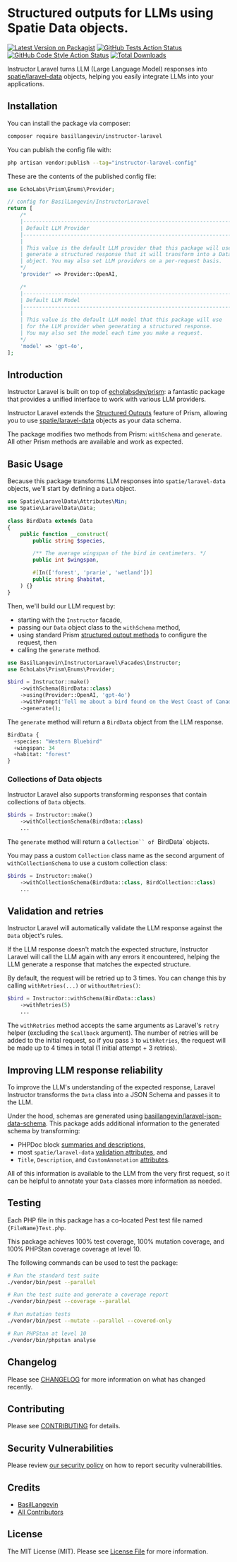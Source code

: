 # Structured outputs for LLMs using Spatie Data objects.

[![Latest Version on Packagist](https://img.shields.io/packagist/v/basillangevin/instructor-laravel.svg?style=flat-square)](https://packagist.org/packages/basillangevin/instructor-laravel)
[![GitHub Tests Action Status](https://img.shields.io/github/actions/workflow/status/basillangevin/instructor-laravel/run-tests.yml?branch=main&label=tests&style=flat-square)](https://github.com/basillangevin/instructor-laravel/actions?query=workflow%3Arun-tests+branch%3Amain)
[![GitHub Code Style Action Status](https://img.shields.io/github/actions/workflow/status/basillangevin/instructor-laravel/fix-php-code-style-issues.yml?branch=main&label=code%20style&style=flat-square)](https://github.com/basillangevin/instructor-laravel/actions?query=workflow%3A"Fix+PHP+code+style+issues"+branch%3Amain)
[![Total Downloads](https://img.shields.io/packagist/dt/basillangevin/instructor-laravel.svg?style=flat-square)](https://packagist.org/packages/basillangevin/instructor-laravel)

Instructor Laravel turns LLM (Large Language Model) responses into [spatie/laravel-data](https://spatie.be/docs/laravel-data/v4/introduction) objects, helping you easily integrate LLMs into your applications.

## Installation

You can install the package via composer:

```bash
composer require basillangevin/instructor-laravel
```

You can publish the config file with:

```bash
php artisan vendor:publish --tag="instructor-laravel-config"
```

These are the contents of the published config file:

```php
use EchoLabs\Prism\Enums\Provider;

// config for BasilLangevin/InstructorLaravel
return [
    /*
    |--------------------------------------------------------------------------
    | Default LLM Provider
    |--------------------------------------------------------------------------
    |
    | This value is the default LLM provider that this package will use to
    | generate a structured response that it will transform into a Data
    | object. You may also set LLM providers on a per-request basis.
    */
    'provider' => Provider::OpenAI,

    /*
    |--------------------------------------------------------------------------
    | Default LLM Model
    |--------------------------------------------------------------------------
    |
    | This value is the default LLM model that this package will use
    | for the LLM provider when generating a structured response.
    | You may also set the model each time you make a request.
    */
    'model' => 'gpt-4o',
];
```

## Introduction

Instructor Laravel is built on top of [echolabsdev/prism](https://prism.echolabs.dev/): a fantastic package that provides a unified interface to work with various LLM providers.

Instructor Laravel extends the [Structured Outputs](https://prism.echolabs.dev/core-concepts/structured-output.html) feature of Prism, allowing you to use [spatie/laravel-data](https://spatie.be/docs/laravel-data/v4/introduction) objects as your data schema.

The package modifies two methods from Prism: `withSchema` and `generate`. All other Prism methods are available and work as expected.

## Basic Usage

Because this package transforms LLM responses into `spatie/laravel-data` objects, we'll start by defining a `Data` object.

```php
use Spatie\LaravelData\Attributes\Min;
use Spatie\LaravelData\Data;

class BirdData extends Data
{
    public function __construct(
        public string $species,

        /** The average wingspan of the bird in centimeters. */
        public int $wingspan,

        #[In(['forest', 'prarie', 'wetland'])]
        public string $habitat,
    ) {}
}
```

Then, we'll build our LLM request by:
- starting with the `Instructor` facade,
- passing our `Data` object class to the `withSchema` method,
- using standard Prism [structured output methods](https://prism.echolabs.dev/core-concepts/structured-output.html) to configure the request, then
- calling the `generate` method.

```php
use BasilLangevin\InstructorLaravel\Facades\Instructor;
use EchoLabs\Prism\Enums\Provider;

$bird = Instructor::make()
    ->withSchema(BirdData::class)
    ->using(Provider::OpenAI, 'gpt-4o')
    ->withPrompt('Tell me about a bird found on the West Coast of Canada.')
    ->generate();
```

The `generate` method will return a `BirdData` object from the LLM response.

```php
BirdData {
  +species: "Western Bluebird"
  +wingspan: 34
  +habitat: "forest"
}
```

### Collections of Data objects

Instructor Laravel also supports transforming responses that contain collections of `Data` objects.

```php
$birds = Instructor::make()
    ->withCollectionSchema(BirdData::class)
    ...
```

The `generate` method will return a `Collection`` of `BirdData` objects.

You may pass a custom `Collection` class name as the second argument of `withCollectionSchema` to use a custom collection class:

```php
$birds = Instructor::make()
    ->withCollectionSchema(BirdData::class, BirdCollection::class)
    ...
```

## Validation and retries

Instructor Laravel will automatically validate the LLM response against the `Data` object's rules.

If the LLM response doesn't match the expected structure, Instructor Laravel will call the LLM again with any errors it encountered, helping the LLM generate a response that matches the expected structure.

By default, the request will be retried up to 3 times. You can change this by calling `withRetries(...)` or `withoutRetries()`:

```php
$bird = Instructor::withSchema(BirdData::class)
    ->withRetries(5)
    ...
```

The `withRetries` method accepts the same arguments as Laravel's `retry` helper (excluding the `$callback` argument). The number of retries will be added to the initial request, so if you pass `3` to `withRetries`, the request will be made up to 4 times in total (1 initial attempt + 3 retries).

## Improving LLM response reliability

To improve the LLM's understanding of the expected response, Laravel Instructor transforms the `Data` class into a JSON Schema and passes it to the LLM.

Under the hood, schemas are generated using [basillangevin/laravel-json-data-schema](https://github.com/basillangevin/laravel-json-data-schema). This package adds additional information to the generated schema by transforming:

- PHPDoc block [summaries and descriptions](https://github.com/BasilLangevin/laravel-data-json-schemas?tab=readme-ov-file#schema-annotations),
- most `spatie/laravel-data` [validation attributes](https://github.com/BasilLangevin/laravel-data-json-schemas?tab=readme-ov-file#validation-rules), and
- `Title`, `Description`, and `CustomAnnotation` [attributes](https://github.com/BasilLangevin/laravel-data-json-schemas?tab=readme-ov-file#schema-annotations).

All of this information is available to the LLM from the very first request, so it can be helpful to annotate your `Data` classes more information as needed.

## Testing

Each PHP file in this package has a co-located Pest test file named `{FileName}Test.php`.

This package achieves 100% test coverage, 100% mutation coverage, and 100% PHPStan coverage coverage at level 10.

The following commands can be used to test the package:

```bash
# Run the standard test suite
./vendor/bin/pest --parallel

# Run the test suite and generate a coverage report
./vendor/bin/pest --coverage --parallel

# Run mutation tests
./vendor/bin/pest --mutate --parallel --covered-only

# Run PHPStan at level 10
./vendor/bin/phpstan analyse
```

## Changelog

Please see [CHANGELOG](CHANGELOG.md) for more information on what has changed recently.

## Contributing

Please see [CONTRIBUTING](CONTRIBUTING.md) for details.

## Security Vulnerabilities

Please review [our security policy](../../security/policy) on how to report security vulnerabilities.

## Credits

- [BasilLangevin](https://github.com/BasilLangevin)
- [All Contributors](../../contributors)

## License

The MIT License (MIT). Please see [License File](LICENSE.md) for more information.
